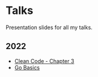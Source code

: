 # Talks
Presentation slides for all my talks.

## 2022
- [Clean Code - Chapter 3](https://talks.sidv.dev/2022/clean-code-ch3)
- [Go Basics](https://talks.sidv.dev/2022/go-basics)